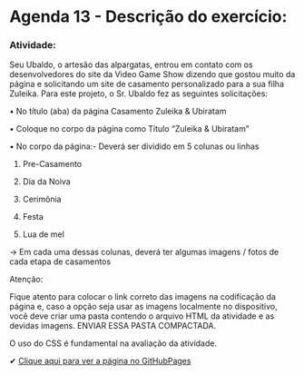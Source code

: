 # Agenda 13 - Descrição do exercício: 

### Atividade:

Seu Ubaldo, o artesão das alpargatas, entrou em contato com os desenvolvedores do site da Video Game Show dizendo que gostou muito da página e solicitando um site de casamento personalizado para a sua filha Zuleika.
Para este projeto, o Sr. Ubaldo fez as seguintes solicitações:

• No título (aba) da página Casamento Zuleika & Ubiratam

• Coloque no corpo da página como Título “Zuleika & Ubiratam”

• No corpo da página:- Deverá ser dividido em 5 colunas ou linhas

  1. Pre-Casamento

  2. Dia da Noiva

  3. Cerimônia

  4. Festa

  5. Lua de mel

-> Em cada uma dessas colunas, deverá ter algumas imagens / fotos de cada etapa de casamentos

Atenção:

Fique atento para colocar o link correto das imagens na codificação da página e, caso a opção seja usar as imagens localmente no dispositivo, você deve criar uma pasta  contendo o arquivo HTML da atividade e as devidas imagens. ENVIAR ESSA PASTA COMPACTADA.

O uso do CSS é fundamental na avaliação da atividade.


✔ [Clique aqui para ver a página no GitHubPages](https://geovanaborba.github.io/Projetos-ETEC_Desenvolvimento-de-Sistemas/HTML-CSS/P%C3%A1gina%20Casamento%20-%20Agenda%2013/)

